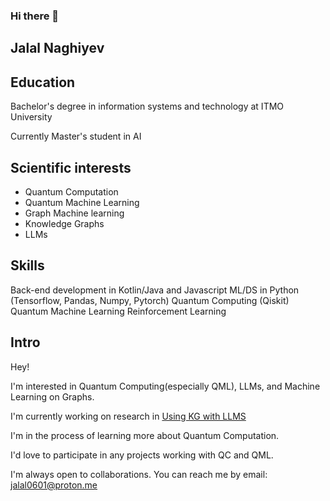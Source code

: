 ### Hi there 👋
## Jalal Naghiyev

## Education 

Bachelor's degree in information systems and technology at ITMO University

Currently Master's student in AI

## Scientific interests
- Quantum Computation
- Quantum Machine Learning
- Graph Machine learning
- Knowledge Graphs
- LLMs
  
## Skills

Back-end development in Kotlin/Java and Javascript
ML/DS in Python (Tensorflow, Pandas, Numpy, Pytorch)
Quantum Computing (Qiskit)
Quantum Machine Learning
Reinforcement Learning

## Intro
Hey! 

I'm interested in Quantum Computing(especially QML), LLMs, and Machine Learning on Graphs.

I'm currently working on research in [Using KG with LLMS](https://github.com/ElkinStas/KG_and_LLM)

I'm in the process of learning more about Quantum Computation. 

I'd love to participate in any projects working with QC and QML.



I'm always open to collaborations. You can reach me by email: jalal0601@proton.me 

<!--
**jalaln06/jalaln06** is a ✨ _special_ ✨ repository because its `README.md` (this file) appears on your GitHub profile.

Here are some ideas to get you started:

- 🔭 I’m currently working on ...
- 🌱 I’m currently learning ...
- 👯 I’m looking to collaborate on ...
- 🤔 I’m looking for help with ...
- 💬 Ask me about ...
- 📫 How to reach me: ...
- 😄 Pronouns: ...
- ⚡ Fun fact: ...
-->
